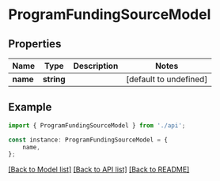 # ProgramFundingSourceModel


## Properties

Name | Type | Description | Notes
------------ | ------------- | ------------- | -------------
**name** | **string** |  | [default to undefined]

## Example

```typescript
import { ProgramFundingSourceModel } from './api';

const instance: ProgramFundingSourceModel = {
    name,
};
```

[[Back to Model list]](../README.md#documentation-for-models) [[Back to API list]](../README.md#documentation-for-api-endpoints) [[Back to README]](../README.md)
